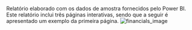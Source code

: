 Relatório elaborado com os dados de amostra fornecidos pelo Power BI. Este relatório inclui três páginas interativas, sendo que a seguir é apresentado um exemplo da primeira página.
![financials_image](https://github.com/GuilhermeRodrigues98/Projeto_Power_BI_Financials/assets/126364468/e8862500-d8c1-4a10-b707-60d8b71163b8)
